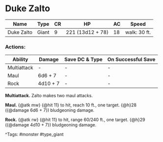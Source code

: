 # Duke Zalto

| Name | Type | CR | HP | AC | Speed |
|------|------|----|----|----|-------|
| Duke Zalto | Giant | 9 | 221 (13d12 + 78) | 18 | walk: 30 ft. |

### Actions:

| Ability | Damage | Save DC & Type | On Successful Save |
|---------|--------|----------------|--------------------|
| Multiattack | - | - | - |
| Maul | 6d6 + 7 | - | - |
| Rock | 4d10 + 7 | - | - |


**Multiattack.** Zalto makes two maul attacks.

**Maul.** {@atk mw} {@hit 11} to hit, reach 10 ft., one target. {@h}28 ({@damage 6d6 + 7}) bludgeoning damage.

**Rock.** {@atk rw} {@hit 11} to hit, range 60/240 ft., one target. {@h}29 ({@damage 4d10 + 7}) bludgeoning damage.

^Tags: #monster #type_giant